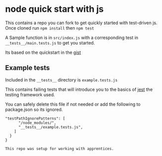 # node quick start with js
This contains a repo you can fork to get quickly started with test-driven js.
Once cloned run ```npm install``` then ```npm test```

A Sample function is in ```src/index.js``` with a corresponding test in ```__tests__/main.tests.js``` to get you started.

Its based on the quickstart in the [gist](https://gist.github.com/tallus/c073de125734ed3717d4)

## Example tests
Included in the ```__tests__``` directory is ```example.tests.js```

This contains failing tests that will introduce you to the basics of
[jest](https://jestjs.io/) the testing framework used.

You can safely delete this file if not needed or add the following
to package.json so its ignored.
```
"testPathIgnorePatterns": [
      "/node_modules/",
      "__tests__/example.tests.js",
    ]
  }
}

This repo was setup for working with apprentices.
```

